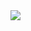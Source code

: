 <a href="https://github.com/anuraghazra/github-readme-stats">
  <img align="center" src="https://github-readme-stats.vercel.app/api?username=krisvers&theme=onedark&show_icons=true&hide=issues&include_all_commits=true&hide_border=true">
</a>
